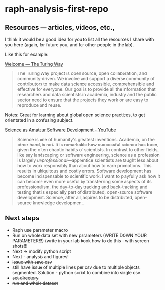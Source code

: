 # raph-analysis-first-repo

## Resources — articles, videos, etc., 

I think it would be a good idea for you to list all the resources I share with you here (again, for future you, and for other people in the lab). 

Like this for example: 

[Welcome — The Turing Way](https://the-turing-way.netlify.app/welcome) 

> The Turing Way project is open source, open collaboration, and community-driven. We involve and support a diverse community of contributors to make data science accessible, comprehensible and effective for everyone. Our goal is to provide all the information that researchers and data scientists in academia, industry and the public sector need to ensure that the projects they work on are easy to reproduce and reuse.

Notes: Great for learning about global open science practices, to get orientated in a confusing subject. 

[Science as Amateur Software Development - YouTube](https://www.youtube.com/watch?v=zwRdO9_GGhY) 

> Science is one of humanity's greatest inventions. Academia, on the other hand, is not. It is remarkable how successful science has been, given the often chaotic habits of scientists. In contrast to other fields, like say landscaping or software engineering, science as a profession is largely *unprofessional*—apprentice scientists are taught less about how to work responsibly than about how to earn promotions. This results in ubiquitous and costly errors. Software development has become indispensable to scientific work. I want to playfully ask how it can become even more useful by transferring some aspects of its professionalism, the day-to-day tracking and back-tracking and testing that is especially part of distributed, open-source software development. Science, after all, aspires to be distributed, open-source knowledge development.



## Next steps 

- Raph use parameter macro
- Run on whole data set with new parameters (WRITE DOWN YOUR PARAMETERS!) (write in your lab book how to do this - with screen shots!!! 
- Next -> modify python script
- Next - analysis and figures! 
- ~~issue with save csv~~
 - still have issue of multiple lines per csv due to multiple objects segmented. Solution - python script to combine into single csv
- ~~set directory~~ 
- ~~run and whole dataset~~
 

	

